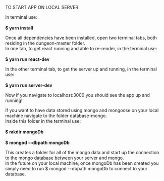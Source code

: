 TO START APP ON LOCAL SERVER <br/>

In terminal use:<br/><br/>
  <strong>$ yarn install</strong><br/>

Once all dependencies have been installed, open two terminal tabs, both residing in the dungeon-master folder.<br/>
In one tab, to get react running and able to re-render, in the terminal use:<br/><br/>
  <strong>$ yarn run react-dev</strong><br/>

In the other terminal tab, to get the server up and running, in the terminal use:<br/><br/>
  <strong>$ yarn run server-dev</strong><br/>

Now if you navigate to localhost:3000 you should see the app up and running!<br/>

If you want to have data stored using mongo and mongoose on your local machine navigate to the folder database-mongo.<br/>
Inside this folder in the terminal use:<br/><br/>
  <strong>$ mkdir mongoDb</strong><br/><br/>
  <strong>$ mongod --dbpath mongoDb</strong><br/>

This creates a folder for all of the mongo data and start up the connection to the mongo database between your server and mongo.<br/>
In the future on your local machine, once mongoDb has been created you simply need to run $ mongod --dbpath mongoDb to connect to your database.

